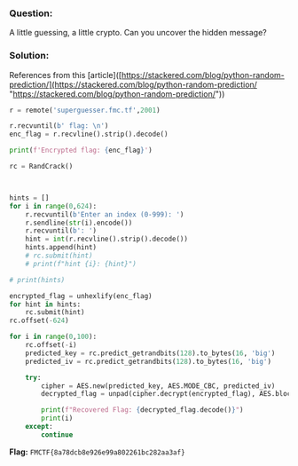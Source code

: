 ### Question:
A little guessing, a little crypto. Can you uncover the hidden message?

### Solution:
References from this [article]([https://stackered.com/blog/python-random-prediction/](https://stackered.com/blog/python-random-prediction/ "https://stackered.com/blog/python-random-prediction/"))

```python
r = remote('superguesser.fmc.tf',2001)

r.recvuntil(b' flag: \n')
enc_flag = r.recvline().strip().decode()

print(f'Encrypted flag: {enc_flag}')

rc = RandCrack()



hints = []
for i in range(0,624):
    r.recvuntil(b'Enter an index (0-999): ')
    r.sendline(str(i).encode())
    r.recvuntil(b': ')
    hint = int(r.recvline().strip().decode())
    hints.append(hint)
    # rc.submit(hint)
    # print(f"hint {i}: {hint}")

# print(hints)

encrypted_flag = unhexlify(enc_flag)
for hint in hints:
    rc.submit(hint)
rc.offset(-624)

for i in range(0,100):
    rc.offset(-i)
    predicted_key = rc.predict_getrandbits(128).to_bytes(16, 'big')
    predicted_iv = rc.predict_getrandbits(128).to_bytes(16, 'big')

    try:
        cipher = AES.new(predicted_key, AES.MODE_CBC, predicted_iv)
        decrypted_flag = unpad(cipher.decrypt(encrypted_flag), AES.block_size)

        print(f"Recovered Flag: {decrypted_flag.decode()}")
        print(i)
    except:
        continue
```

**Flag:** `FMCTF{8a78dcb8e926e99a802261bc282aa3af}`